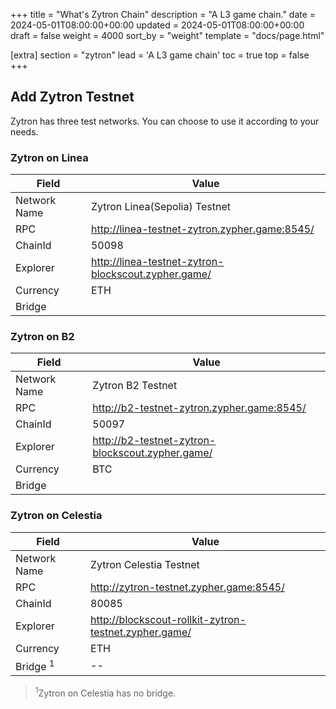 +++
title = "What's Zytron Chain"
description = "A L3 game chain."
date = 2024-05-01T08:00:00+00:00
updated = 2024-05-01T08:00:00+00:00
draft = false
weight = 4000
sort_by = "weight"
template = "docs/page.html"

[extra]
section = "zytron"
lead = 'A L3 game chain'
toc = true
top = false
+++

## Add Zytron Testnet

Zytron has three test networks. You can choose to use it according to your needs.

### Zytron on Linea

|  Field   | Value  |
|  ----  | ----  |
| Network Name  | Zytron Linea(Sepolia) Testnet |
| RPC | http://linea-testnet-zytron.zypher.game:8545/ |
| ChainId | 50098 |
| Explorer | http://linea-testnet-zytron-blockscout.zypher.game/ |
| Currency | ETH |
| Bridge |  |

### Zytron on B2

|  Field   | Value  |
|  ----  | ----  |
| Network Name  | Zytron B2 Testnet |
| RPC | http://b2-testnet-zytron.zypher.game:8545/ |
| ChainId | 50097 |
| Explorer | http://b2-testnet-zytron-blockscout.zypher.game/ |
| Currency | BTC |
| Bridge |  |

### Zytron on Celestia

|  Field   | Value  |
|  ----  | ----  |
| Network Name  | Zytron Celestia Testnet |
| RPC | http://zytron-testnet.zypher.game:8545/ |
| ChainId | 80085 |
| Explorer | http://blockscout-rollkit-zytron-testnet.zypher.game/ |
| Currency | ETH |
| Bridge <sup>1</sup> | -- |

> <sup>1</sup>Zytron on Celestia has no bridge.
